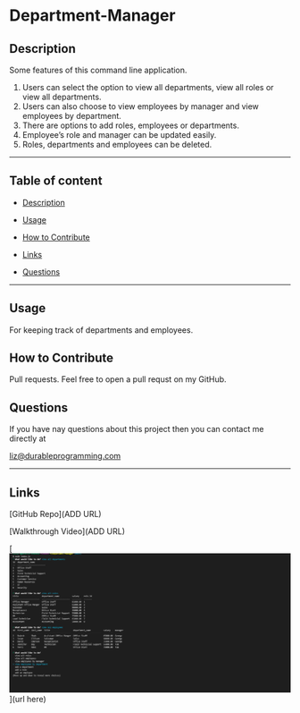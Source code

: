 # Department-Manager

## Description
Some features of this command line application.
1. Users can select the option to view all departments, view all roles or view all departments.
2. Users can also choose to view employees by manager and view employees by department.
3. There are options to add roles, employees or departments.
4. Employee’s role and manager can be updated easily.
5. Roles, departments and employees can be deleted.

---

## Table of content

* [Description](#description)

* [Usage](#usage)

* [How to Contribute](#how-to-contribute)

* [Links](#links)

* [Questions](#questions)

---


## Usage

For keeping track of departments and employees.

## How to Contribute

Pull requests. Feel free to open a pull requst on my GitHub.

## Questions

If you have nay questions about this project then you can contact me directly at 

liz@durableprogramming.com

----

## Links


[GitHub Repo](ADD URL) 

[Walkthrough Video](ADD URL) 


[![A video thumbnail shows this command-line application](./Screenshot.png)](url here)